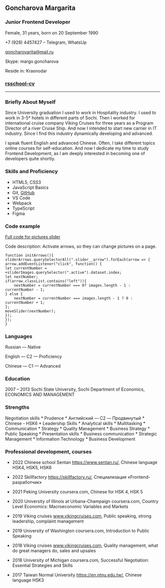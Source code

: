 ## Goncharova Margarita
### Junior Frontend Developer
Female, 31 years, born on 20 September 1990

+7 (928) 4457427 – Telegram, WhatsUp

goncharovarita@mail.ru

Skype: margo.goncharova

Reside in: Krasnodar
### [rsschool-cv](https://margog197.github.io/rsschool-cv/)

-----



### Briefly About Myself
Since University graduation I used to work in Hospitality industry. I used to work in 3-5* hotels in different parts of Sochi.
Then I worked for international cruise company Viking Cruises for three years as a Program Director of a river Cruise Ship.
And now I intended to start new carrier in IT industry. Since I find this industry dynamically developing and advanced.

I speak fluent English and advanced Chinese.  Often, I take different topics online courses for self-education.
And now I dedicate my time to study Frontend Development, as I am deeply interested in becoming one of developers quite shortly.


### Skills and Proficiency
* HTML5, CSS3
* JavaScript Basics
* Git, [GitHub](https://github.com/MargoG197)
* VS Code
* Webpack
* TypeScript
* Figma

### Code example
[Full code for pictures slider](https://github.com/MargoG197/Figma-pr-1/blob/main/JS/js.js)

Code description: Activate arrows, so they can change pictures on a page.

```
function initArrows(){
sliderArrows.querySelectorAll(".slider__arrow").forEach(arrow => {
arrow.addEventListener("click", function() {
let currentNumber = +sliderImages.querySelector(".active").dataset.index;
let nextNumber;
if(arrow.classList.contains("left")){
    nextNumber = currentNumber === 0? images.length - 1 : currentNumber - 1;
} else {
    nextNumber = currentNumber === images.length - 1 ? 0 : currentNumber + 1;
};
moveSlider(nextNumber);
});
});
}
```


### Languages
Russian — Native

English — C2 — Proficiency

Chinese — C1 — Advanced

### Education
2007 – 2013 Sochi State University, Sochi
Department of Economics, ECONOMICS AND MANAGEMENT


### Strengths
Negotiation skills  * Prudence  * Английский — C2 — Продвинутый  * Chinese - HSK6  * Leadership Skills  * Analytical skills  * Multitasking  * Communication * Strategy  * Quality Management  * Business Strategy  * Public Speaking * Presentation skills  * Business communication  * Strategic Management  * Information Technology  * Business Development


### Professional development, courses
* 2022 Chinese school Sentan
https://www.sentan.ru/, Chinese language HSK4, HSK5, HSK6

* 2022 Skillfactory
https://skillfactory.ru/, Специализация «Frontend-разработчик»

* 2021 Peking University
coursera.com, Chinese for HSK 4, HSK 5

* 2020 University of Illinois at Urbana-Champaign
coursera.com, Country Level Economics: Macroeconomic Variables and Markets

* 2019 Viking cruises
www.vikingcruises.com, Public speaking, strong leadership, complaint management

* 2019 University of Washington
coursera.com,  Introduction to Public Speaking

* 2018 Viking cruises
www.vikingcruises.com, Quality management, what do great managers do, sales and upsales

* 2018 University of Michigan
coursera.com,  Successful Negotiation: Essential Strategies and Skills

* 2017 Taiwan Normal University
https://en.ntnu.edu.tw/, Chinese language HSK3

